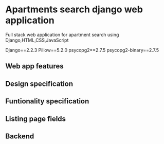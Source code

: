 # Apartments search django web application

Full stack web application for apartment search using Django,HTML,CSS,JavaScript 

Django==2.2.3
Pillow==5.2.0
psycopg2==2.7.5
psycopg2-binary==2.7.5

## Web app features

## Design specification

## Funtionality specification

## Listing page fields

## Backend
